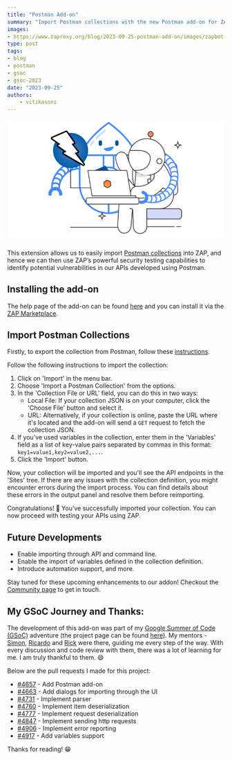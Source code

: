 ```yaml
---
title: "Postman Add-on"
summary: "Import Postman collections with the new Postman add-on for ZAP."
images:
- https://www.zaproxy.org/blog/2023-09-25-postman-add-on/images/zapbot-postman.png
type: post
tags:
- blog
- postman
- gsoc
- gsoc-2023
date: "2023-09-25"
authors:
    - vitikasoni
---
```

![ZAPbot-Postman Image](images/zapbot-postman.png)

This extension allows us to easily import [Postman collections](https://www.postman.com/collection/) into ZAP, and hence we can then use ZAP’s powerful security testing capabilities to identify potential vulnerabilities in our APIs developed using Postman.

## Installing the add-on

The help page of the add-on can be found [here](/docs/desktop/addons/postman-support/) and you can install it via the [ZAP Marketplace](/addons/).

## Import Postman Collections

Firstly, to export the collection from Postman, follow these [instructions](https://learning.postman.com/docs/getting-started/importing-and-exporting/exporting-data/#exporting-collections).

Follow the following instructions to import the collection:
1. Click on 'Import' in the menu bar.
2. Choose 'Import a Postman Collection' from the options.
3. In the 'Collection File or URL' field, you can do this in two ways:
    - Local File: If your collection JSON is on your computer, click the 'Choose File' button and select it.
    - URL: Alternatively, if your collection is online, paste the URL where it's located and the add-on will send a `GET` request to fetch the collection JSON.
4. If you've used variables in the collection, enter them in the 'Variables' field as a list of key-value pairs separated by commas in this format: `key1=value1,key2=value2,...`.
5. Click the 'Import' button.

Now, your collection will be imported and you'll see the API endpoints in the 'Sites' tree. If there are any issues with the collection definition, you might encounter errors during the import process. You can find details about these errors in the output panel and resolve them before reimporting.

Congratulations! 🎉 You’ve successfully imported your collection. You can now proceed with testing your APIs using ZAP.

## Future Developments

- Enable importing through API and command line.
- Enable the import of variables defined in the collection definition.
- Introduce automation support, and more.

Stay tuned for these upcoming enhancements to our addon! Checkout the [Community page](/community/) to get in touch.

## My GSoC Journey and Thanks:

The development of this add-on was part of my [Google Summer of Code (GSoC)](https://summerofcode.withgoogle.com/) adventure (the project page can be found [here](https://summerofcode.withgoogle.com/archive/2023/projects/OlBxaE5X)).
My mentors - [Simon](/docs/team/psiinon/), [Ricardo](/docs/team/thc202/) and [Rick](/docs/team/kingthorin/) were there, guiding me every step of the way. With every discussion and code review with them, there was a lot of learning for me. I am truly thankful to them. 😄

Below are the pull requests I made for this project:

- [#4657](https://github.com/zaproxy/zap-extensions/pull/4657) - Add Postman add-on
- [#4663](https://github.com/zaproxy/zap-extensions/pull/4663) - Add dialogs for importing through the UI
- [#4731](https://github.com/zaproxy/zap-extensions/pull/4731) - Implement parser
- [#4760](https://github.com/zaproxy/zap-extensions/pull/4760) - Implement item deserialization
- [#4777](https://github.com/zaproxy/zap-extensions/pull/4777) - Implement request deserialization
- [#4847](https://github.com/zaproxy/zap-extensions/pull/4847) - Implement sending http requests
- [#4906](https://github.com/zaproxy/zap-extensions/pull/4906) - Implement error reporting
- [#4917](https://github.com/zaproxy/zap-extensions/pull/4917) - Add variables support

Thanks for reading! 😁
